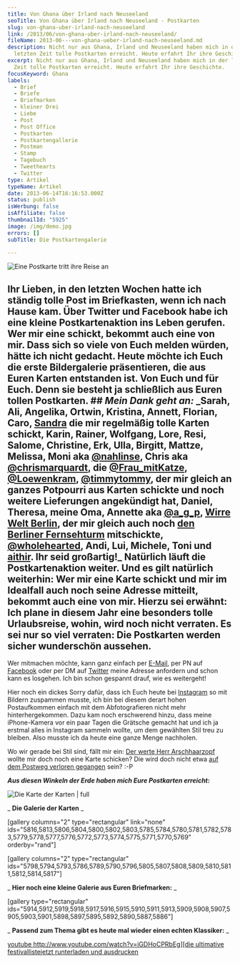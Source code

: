 ```yaml
---
title: Von Ghana über Irland nach Neuseeland
seoTitle: Von Ghana über Irland nach Neuseeland - Postkarten
slug: von-ghana-uber-irland-nach-neuseeland
link: /2013/06/von-ghana-uber-irland-nach-neuseeland/
fileName: 2013-06---von-ghana-ueber-irland-nach-neuseeland.md
description: Nicht nur aus Ghana, Irland und Neuseeland haben mich in der
  letzten Zeit tolle Postkarten erreicht. Heute erfahrt Ihr ihre Geschichte.
excerpt: Nicht nur aus Ghana, Irland und Neuseeland haben mich in der letzten
  Zeit tolle Postkarten erreicht. Heute erfahrt Ihr ihre Geschichte.
focusKeyword: Ghana
labels:
  - Brief
  - Briefe
  - Briefmarken
  - kleiner Drei
  - Liebe
  - Post
  - Post Office
  - Postkarten
  - Postkartengallerie
  - Postman
  - Stamp
  - Tagebuch
  - Tweethearts
  - Twitter
type: Artikel
typeName: Artikel
date: 2013-06-14T16:16:53.000Z
status: publish
isWerbung: false
isAffiliate: false
thumbnailId: "5925"
image: /img/demo.jpg
errors: []
subTitle: Die Postkartengalerie
  
---
```


![Eine Postkarte tritt ihre Reise an](http://cardamonchai.files.wordpress.com/2013/06/p5180016.jpg?w=225 "[ ](//2009/05/18/von-mevagissey-nach-port-mellon-18-05-2009/)  Eine Postkarte tritt ihre Reise an")

## Ihr Lieben, **in den letzten Wochen hatte ich ständig tolle Post im Briefkasten, wenn ich nach Hause kam. Über Twitter und Facebook habe ich eine kleine Postkartenaktion ins Leben gerufen. Wer mir eine schickt, bekommt auch eine von mir. Dass sich so viele von Euch melden würden, hätte ich nicht gedacht. Heute möchte ich Euch die erste Bildergalerie präsentieren, die aus Euren Karten entstanden ist. Von Euch und für Euch. Denn sie besteht ja schließlich aus Euren tollen Postkarten.** ## _Mein Dank geht an:_ _Sarah, Ali, Angelika, Ortwin, Kristina, Annett, Florian, Caro, [Sandra](http://hoochi1107.wordpress.com) die mir regelmäßig tolle Karten schickt, Karin, Rainer, Wolfgang, Lore, Resi, Salome, Christine, Erk, Ulla, Birgitt, Mattze, Melissa, Moni aka [@nahlinse](https://twitter.com/nahlinse), Chris aka [@chrismarquardt](https://twitter.com/chrismarquardt), die [@Frau_mitKatze](https://twitter.com/Frau_mitKatze), [@Loewenkram](https://twitter.com/Loewenkram), [@timmytommy](https://twitter.com/timmythommy), der mir gleich an ganzes Potpourri aus Karten schickte und noch weitere Lieferungen angekündigt hat, Daniel, Theresa, meine Oma, Annette aka [@a_g_p](https://twitter.com/a_g_p), [Wirre Welt Berlin](http://wirre-welt-berlin.com), der mir gleich auch noch [den Berliner Fernsehturm](//2013/06/07/das-internet-ist-schon/) mitschickte, [@wholehearted](https://twitter.com/_wholehearted_), Andi, Lui, Michele, Toni und [aithir](https://twitter.com/aithir). Ihr seid großartig!\_ **Natürlich läuft die Postkartenaktion weiter. Und es gilt natürlich weiterhin: Wer mir eine Karte schickt und mir im Idealfall auch noch seine Adresse mitteilt, bekommt auch eine von mir. Hierzu sei erwähnt: Ich plane in diesem Jahr eine besonders tolle Urlaubsreise, wohin, wird noch nicht verraten. Es sei nur so viel verraten: Die Postkarten werden sicher wunderschön aussehen.**

Wer mitmachen möchte, kann ganz einfach per
[E-Mail](mailto:info@cardamonchai.com), per PN auf
[Facebook](http://www.facebook.com/cardamonchai) oder per DM auf
[Twitter](https://twitter.com/Anne_Reko) meine Adresse anfordern und schon kann
es losgehen. Ich bin schon gespannt drauf, wie es weitergeht!

Hier noch ein dickes Sorry dafür, dass ich Euch heute bei
[Instagram](http://instagram.com/anne_reko/) so mit Bildern zuspammen musste,
ich bin bei diesem derart hohen Postaufkommen einfach mit dem Abfotografieren
nicht mehr hinterhergekommen. Dazu kam noch erschwerend hinzu, dass meine
iPhone-Kamera vor ein paar Tagen die Grätsche gemacht hat und ich ja erstmal
alles in Instagram sammeln wollte, um dem gewählten Stil treu zu bleiben. Also
musste ich da heute eine ganze Menge nachholen.

Wo wir gerade bei Stil sind, fällt mir ein:
[Der werte Herr Arschhaarzopf](http://arschhaarzopf.wordpress.com) wollte mir
doch noch eine Karte schicken? Die wird doch nicht etwa
[auf dem Postweg verloren gegangen](//2013/06/04/neues-aus-der-servicewuste-die-post-hat-sich-schon-langst-abgeschafft/)
sein? :-P

**_Aus diesen Winkeln der Erde haben mich Eure Postkarten erreicht:_**

![Die Karte der Karten | full](http://cardamonchai.files.wordpress.com/2013/06/bildschirmfoto-2013-06-14-um-17-04-131.png "[ ](https://mapsengine.google.com/map/edit?mid=z4hrjwmhEvHs.kkNUf9E2BJ44)  Die Karte der Karten")

_ **Die Galerie der Karten** _

[gallery columns="2" type="rectangular" link="none"
ids="5816,5813,5806,5804,5800,5802,5803,5785,5784,5780,5781,5782,5783,5779,5778,5777,5776,5772,5773,5774,5775,5771,5770,5769"
orderby="rand"]

[gallery columns="2" type="rectangular"
ids="5798,5794,5793,5786,5789,5790,5796,5805,5807,5808,5809,5810,5811,5812,5814,5817"]

_ **Hier noch eine kleine Galerie aus Euren Briefmarken:** _

[gallery type="rectangular"
ids="5914,5912,5919,5918,5917,5916,5915,5910,5911,5913,5909,5908,5907,5905,5903,5901,5898,5897,5895,5892,5890,5887,5886"]

_ **Passend zum Thema gibt es heute mal wieder einen echten Klassiker:** _

[youtube
http://www.youtube.com/watch?v=iGDHoCPRbEg][die ultimative festivallistejetzt runterladen und ausdrucken](/wp-content/uploads/2015/03/ultimative-vegane-festivalliste1.pdf)

  